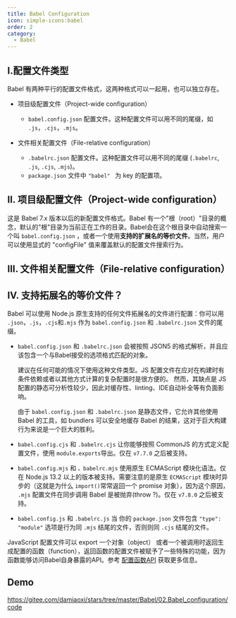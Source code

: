 ```yaml
---
title: Babel Configuration
icon: simple-icons:babel
order: 2
category:
  - Babel
---
```


## Ⅰ.配置文件类型

Babel 有两种平行的配置文件格式，这两种格式可以一起用，也可以独立存在。

- 项目级配置文件（Project-wide configuration）

  - `babel.config.json` 配置文件。这种配置文件可以用不同的尾缀，如 `.js`，`.cjs`，`.mjs`。
- 文件相关配置文件（File-relative configuration）
  - `.babelrc.json` 配置文件。这种配置文件可以用不同的尾缀 (`.babelrc`, `.js`, `.cjs`, `.mjs`)。
  - `package.json` 文件中 `"babel" ` 为 key 的配置项。



## Ⅱ. 项目级配置文件（Project-wide configuration）

这是 Babel 7.x 版本以后的新配置文件格式。Babel 有一个"根（root）"目录的概念，默认的"根"目录为当前正在工作的目录。Babel会在这个根目录中自动搜索一个叫 `babel.config.json`  ，或者一个使用**支持的扩展名的等价文件**。当然，用户可以使用显式的 "configFile" 值来覆盖默认的配置文件搜索行为。

## Ⅲ. 文件相关配置文件（File-relative configuration）

## Ⅳ. 支持拓展名的等价文件？

Babel 可以使用 Node.js 原生支持的任何文件拓展名的文件进行配置：你可以用 `.json`，`.js`，`.cjs`和`.mjs` 作为 `babel.config.json` 和 `.babelrc.json` 文件的尾缀。

- `babel.config.json` 和 `.babelrc.json` 会被按照 JSON5 的格式解析，并且应该包含一个与Babel接受的选项格式匹配的对象。

  建议在任何可能的情况下使用这种文件类型。JS 配置文件在应对在构建时有条件依赖或者以其他方式计算的复杂配置时是很方便的。 然而，其缺点是 JS 配置的静态可分析性较少，因此对缓存性、linting、IDE自动补全等有负面影响。  

  由于 `babel.config.json` 和 `.babelrc.json` 是静态文件，它允许其他使用 Babel 的工具，如 bundlers 可以安全地缓存 Babel 的结果，这对于巨大构建行为来说是一个巨大的胜利。

- `babel.config.cjs` 和 `.babelrc.cjs` 让你能够按照 CommonJS 的方式定义配置文件，使用 `module.exports`导出。仅在 `v7.7.0` 之后被支持。
- `babel.config.mjs` 和 `。babelrc.mjs` 使用原生 ECMAScript 模块化语法。仅在 Node.js 13.2 以上的版本被支持。需要注意的是原生 `ECMAScript` 模块时异步的（这就是为什么 `import()`常常返回一个 promise 对象），因为这个原因， `.mjs` 配置文件在同步调用 Babel 是被抛弃(throw ?)。仅在 `v7.8.0` 之后被支持。
- `babel.config.js` 和 `.babelrc.js` 当 你的 `package.json` 文件包含 `"type": "module"` 选项是行为同 `.mjs` 结尾的文件，否则则同 `.cjs` 结尾的文件。

JavaScript 配置文件可以 export 一个对象（object） 或者一个被调用时返回生成配置的函数（function），返回函数的配置文件被赋予了一些特殊的功能，因为函数能够访问Babel自身暴露的API。参考 [配置函数API](https://www.babeljs.cn/docs/config-files#config-function-api) 获取更多信息。

## Demo
https://gitee.com/damiaoxi/stars/tree/master/Babel/02.Babel_configuration/code